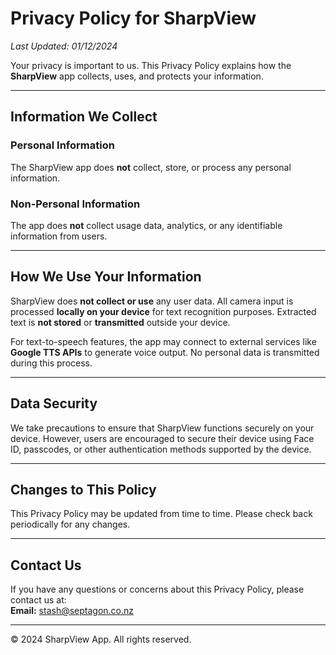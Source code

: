 # Privacy Policy for SharpView
_Last Updated: 01/12/2024_

Your privacy is important to us. This Privacy Policy explains how the **SharpView** app collects, uses, and protects your information.

---

## Information We Collect

### Personal Information
The SharpView app does **not** collect, store, or process any personal information.

### Non-Personal Information
The app does **not** collect usage data, analytics, or any identifiable information from users.

---

## How We Use Your Information

SharpView does **not collect or use** any user data. All camera input is processed **locally on your device** for text recognition purposes. Extracted text is **not stored** or **transmitted** outside your device.

For text-to-speech features, the app may connect to external services like **Google TTS APIs** to generate voice output. No personal data is transmitted during this process.

---

## Data Security

We take precautions to ensure that SharpView functions securely on your device. However, users are encouraged to secure their device using Face ID, passcodes, or other authentication methods supported by the device.

---

## Changes to This Policy

This Privacy Policy may be updated from time to time. Please check back periodically for any changes.

---

## Contact Us

If you have any questions or concerns about this Privacy Policy, please contact us at:  
**Email:** [stash@septagon.co.nz](mailto:stash@septagon.co.nz)

---

© 2024 SharpView App. All rights reserved.

